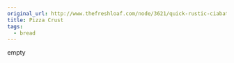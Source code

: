 ```yaml
---
original_url: http://www.thefreshloaf.com/node/3621/quick-rustic-ciabatta-pizza-recipe-full-howto-pics
title: Pizza Crust
tags:
  - bread
---
```


empty